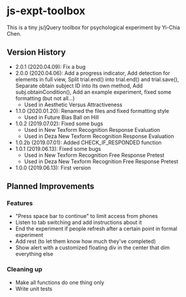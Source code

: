 # js-expt-toolbox
This is a tiny js/jQuery toolbox for psychological experiment by Yi-Chia Chen.

## Version History
- 2.0.1 (2020.04.09): Fix a bug
- 2.0.0 (2020.04.06): Add a progress indicator,
                      Add detection for elements in full view,
                      Split trial.end() into trial.end() and trial.save(),
                      Separate obtain subject ID into its own method,
                      Add subj.obtainCondition(),
                      Add an example experiment,
                      fixed some formatting (but not all...)
    - Used in Aesthetic Versus Attractiveness
- 1.1.0 (2020.01.20): Renamed the files and fixed formatting style
    - Used in Future Bias Ball on Hill
- 1.0.2 (2019.07.02): Fixed some bugs
    - Used in New Texform Recognition Response Evaluation
    - Used in Deza New Texform Recognition Response Evaluation
- 1.0.2b (2019.07.01): Added CHECK_IF_RESPONDED function
- 1.0.1 (2019.06.13): Fixed some bugs
    - Used in New Texform Recognition Free Response Pretest
    - Used in Deza New Texform Recognition Free Response Pretest
- 1.0.0 (2019.06.13): First version

## Planned Improvements

### Features
- "Press space bar to continue" to limit access from phones
- Listen to tab switching and add instructions about it
- End the experiment if people refresh after a certain point in formal experiment
- Add rest (to let them know how much they've completed)
- Show alert with a customized floating div in the center that dim everything else

### Cleaning up
- Make all functions do one thing only
- Write unit tests